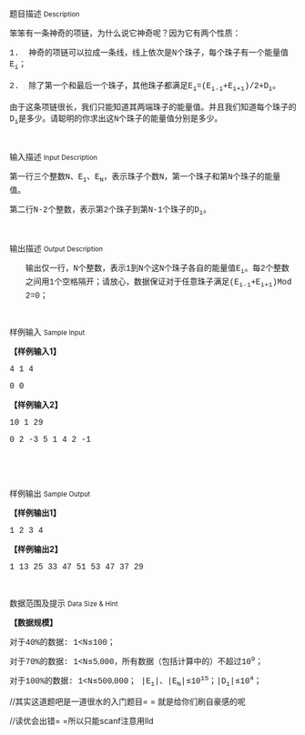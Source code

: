 <div class="panel panel-default">
<div class="area-title">
<span>
题目描述
<small>Description</small>
</span></div>
<div class="panel-body">

<p style=""><span style="">笨笨有一条神奇的项链，为什么说它神奇呢？因为它有两个性质：</span></p><p style=""><span style="font-family: 'Courier New';">1.  </span><span style="">神奇的项链可以拉成一条线，线上依次是</span><span style="font-family: 'Courier New';">N</span><span style="">个珠子，每个珠子有一个能量值</span><span style="font-family: 'Courier New';">E<sub>i</sub></span><span style="">；</span></p><p style=""><span style="font-family: 'Courier New';">2.  </span><span style="">除了第一个和最后一个珠子，其他珠子都满足</span><span style="font-family: 'Courier New';">E<sub>i</sub>=(E<sub>i-1</sub>+E<sub>i+1</sub>)/2+D<sub>i</sub></span><span style="">。</span></p><p style=""><span style="">由于这条项链很长，我们只能知道其两端珠子的能量值。并且我们知道每个珠子的</span><span style="font-family: 'Courier New';">D<sub>i</sub></span><span style="">是多少。请聪明的你求出这</span><span style="font-family: 'Courier New';">N</span><span style="">个珠子的能量值分别是多少。</span></p><p><br></p>

</div>
</div>

<div class="panel panel-default">
<div class="area-title">
<span>
输入描述
<small>Input Description</small>
</span></div>
<div class="panel-body">
<p style=""><span style="">第一行三个整数</span><span style="font-family: 'Courier New';">N</span><span style="">、</span><span style="font-family: 'Courier New';">E<sub>1</sub></span><span style="">、</span><span style="font-family: 'Courier New';">E<sub>N</sub></span><span style="">，表示珠子个数</span><span style="font-family: 'Courier New';">N</span><span style="">，第一个珠子和第</span><span style="font-family: 'Courier New';">N</span><span style="">个珠子的能量值。</span></p><p style=""><span style="">第二行</span><span style="font-family: 'Courier New';">N-2</span><span style="">个整数，表示第</span><span style="font-family: 'Courier New';">2</span><span style="">个珠子到第</span><span style="font-family: 'Courier New';">N-1</span><span style="">个珠子的</span><span style="font-family: 'Courier New';">D<sub>i</sub></span><span style="">。</span></p><p><br></p>

</div>
</div>
<div  class="panel panel-default">
<div class="area-title">
<span>
输出描述
<small>Output Description</small>
</span></div>
<div class="panel-body">

<p style="margin-left:28px"><span style="font-family:宋体">输出仅一行，</span><span style="font-family:&#39;Courier New&#39;">N</span><span style="font-family: 宋体">个整数，表示</span><span style="font-family:&#39;Courier New&#39;">1</span><span style="font-family:宋体">到</span><span style="font-family: &#39;Courier New&#39;">N</span><span style="font-family:宋体">个这</span><span style="font-family:&#39;Courier New&#39;">N</span><span style="font-family: 宋体">个珠子各自的能量值</span><span style="font-family:&#39;Courier New&#39;">E<sub>i</sub></span><span style="font-family: 宋体">。每</span><span style="font-family: &#39;Courier New&#39;">2</span><span style="font-family:宋体">个整数之间用</span><span style="font-family:&#39;Courier New&#39;">1</span><span style="font-family: 宋体">个空格隔开；请放心，数据保证对于任意珠子满足</span><span style="font-family:&#39;Courier New&#39;">(E<sub>i-1</sub>+E<sub>i+1</sub>)Mod 2=0</span><span style="font-family:宋体">；</span></p><p><br/></p>

</div>
</div>


<div class="panel panel-default">
<div class="area-title">
<span>
样例输入
<small>Sample Input</small>
</span></div>
<div class="panel-body">
<p style=""><strong><span style="">【样例输入</span>1</strong><strong><span style="">】</span></strong></p><p style=""><span style="font-family: 'Courier New';">4 1 4</span></p><p style=""><span style="font-family: 'Courier New';">0 0</span></p><p style=""><strong><span style="">【样例输入</span>2</strong><strong><span style="">】</span></strong></p><p style=""><span style="font-family: 'Courier New';">10 1 29</span></p><p style=""><span style="font-family: 'Courier New';">0 2 -3 5 1 4 2 -1</span></p><p style=""><br></p><p><br></p>

</div>
</div>

<div class="panel panel-default">
<div class="area-title">
<span>
样例输出
<small>Sample Output</small>
</span></div>
<div class="panel-body">
<p><strong><span style="">【样例输出</span>1</strong><strong><span style="">】</span></strong></p><p><span style="font-family: 'Courier New';">1 2 3 4</span></p><p><strong><span style="">【样例输出</span>2</strong><strong><span style="">】</span></strong></p><p><span style="font-family: 'Courier New';">1 13 25 33 47 51 53 47 37 29</span></p><p><br></p>

</div>
</div>

<div class="panel panel-default">
<div class="area-title">
<span>
数据范围及提示
<small>Data Size & Hint</small>
</span></div>
<div class="panel-body">
<p><strong><span style="">【数据规模】</span></strong></p><p style=""><span style="">对于</span><span style="font-family: 'Courier New';">40%</span><span style="">的数据</span><span style="font-family: 'Courier New';">: 1&lt;N</span><span style="">≤</span><span style="font-family: 'Courier New';">100</span><span style="">；</span></p><p style=""><span style="">对于</span><span style="font-family: 'Courier New';">70%</span><span style="">的数据</span><span style="font-family: 'Courier New';">: 1&lt;N</span><span style="">≤</span><span style="font-family: 'Courier New';">5</span><span style="font-family: 'Cambria Math';">,</span><span style="font-family: 'Courier New';">000</span><span style="">，所有数据（包括计算中的）不超过</span><span style="font-family: 'Courier New';">10<sup>9</sup></span><span style="">；</span></p><p style=""><span style="">对于</span><span style="font-family: 'Courier New';">100%</span><span style="">的数据</span><span style="font-family: 'Courier New';">: 1&lt;N</span><span style="">≤</span><span style="font-family: 'Courier New';">500</span><span style="font-family: 'Cambria Math';">,</span><span style="font-family: 'Courier New';">000</span><span style="">；</span><span style="font-family: 'Courier New';"> |E<sub>1</sub>|</span><span style="">、</span><span style="font-family: 'Courier New';">|E<sub>N</sub>|</span><span style="">≤</span><span style="font-family: 'Courier New';">10<sup>15</sup></span><span style="">；</span><span style="font-family: 'Courier New';">|D<sub>i</sub>|</span><span style="">≤</span><span style="font-family: 'Courier New';">10<sup>4</sup></span><span style="">；</span></p><p>//其实这道题吧是一道很水的入门题目= = 就是给你们刷自豪感的呢</p><p>//读优会出错= =所以只能scanf注意用lld</p>
</div>
</div>